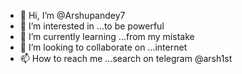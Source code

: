 - 👋 Hi, I’m @Arshupandey7
- 👀 I’m interested in ...to be powerful
- 🌱 I’m currently learning ...from my mistake
- 💞️ I’m looking to collaborate on ...internet
- 📫 How to reach me ...search on telegram @arsh1st

<!---
Arshupandey7/Arshupandey7 is a ✨ special ✨ repository because its `README.md` (this file) appears on your GitHub profile.
You can click the Preview link to take a look at your changes.
--->
